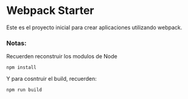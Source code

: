 # Webpack Starter

Este es el proyecto inicial para crear aplicaciones utilizando webpack.

### Notas:
Recuerden reconstruir los modulos de Node

```
npm install

```

Y para cosntruir el build, recuerden:

```
npm run build

```
